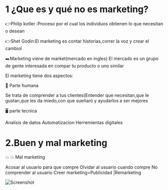 # 1 ¿Que es y qué no es marketing?
:point_right:Philip kotler :Proceso por el cual los individuos obtienen lo que necesitan o desean 

:point_right:Shet Godin:El marketing es contar historias,correr la voz y crear el cambiol

:black_nib:Marketing viene de market(mercado en ingles)
El mercado es un grupo de gente interesada en compar tu producto  o uno similar 

El marketing tiene dos aspectos:

:person_fencing: Parte humana 

Se trata de comprender a tus clientes(Entender que necesitan,que le gustan,que les da miedo,con que sueñan) y ayudarlos a ser mejores

:desktop_computer: parte tecnica

Analisis de datos
Automatizacion
Herremientas digitales

# 2.Buen y mal marketing
:boom:
:collision: Mal marketing 

Acosar al usuario para que compre
Olvidar al usuario cuando compre
No comprender al usuario
Creer marketing=Publicidad |Remarketing


![Screenshot](https://edteam-media.s3.amazonaws.com/community/original/8ba00d78-ee45-48b1-ad8e-481bc0fda695.jpg)

